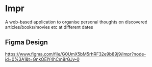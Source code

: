 # Impr
A web-based application to organise personal thoughts on discovered articles/books/movies etc at different dates

## Figma Design
https://www.figma.com/file/G0UmX5bM5rhRF32e9b89j9/Impr?node-id=0%3A1&t=GnkOElY4hCm8rGJy-0
